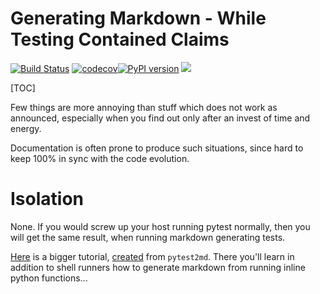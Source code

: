 # Generating Markdown - While Testing Contained Claims

[![Build Status](https://travis-ci.org/axiros/pytest2md.svg?branch=master)](https://travis-ci.org/axiros/pytest2md) [![codecov](https://codecov.io/gh/axiros/pytest2md/branch/master/graph/badge.svg)](https://codecov.io/gh/axiros/pytest2md)[![PyPI    version][pypisvg]][pypi] [![][blacksvg]][black]

[blacksvg]: https://img.shields.io/badge/code%20style-black-000000.svg
[black]: https://github.com/ambv/black
[pypisvg]: https://img.shields.io/pypi/v/pytest2md.svg
[pypi]: https://badge.fury.io/py/pytest2md

<!-- badges: http://thomas-cokelaer.info/blog/2014/08/1013/ -->


<!-- only hoster for this repo is github, so we fix the links: -->
<!-- md_links_for: github -->

[TOC]

Few things are more annoying than stuff which does not work as announced,
especially when you find out only after an invest of time and energy.

Documentation is often prone to produce such situations, since hard to keep
100% in sync with the code evolution.

<!-- autogen tutorial -->
<!-- autogen tutorial -->

# Isolation

None. If you would screw up your host running pytest normally, then you will
get the same result, when running markdown generating tests.


[Here](https://github.com/axiros/pycond) is a bigger tutorial,
[created][dasrc] from `pytest2md`. There you'll learn in addition to shell
runners how to generate markdown from running inline python functions...

[dasrc]: https://github.com/axiros/DevApps/blob/master/tests/test_tutorial.py


<!-- autogenlinks -->
[test_tutorial.py]: file:///data/root/pytest2md/tests/test_tutorial.py

